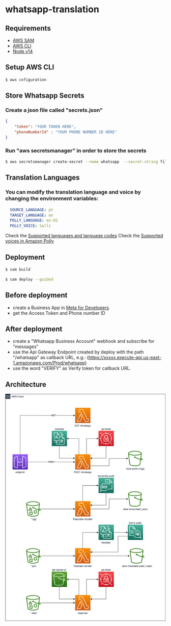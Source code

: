 # whatsapp-translation
## Requirements
* [AWS SAM](https://docs.aws.amazon.com/serverless-application-model/latest/developerguide/serverless-sam-cli-install.html)
* [AWS CLI](https://aws.amazon.com/pt/cli/)
* [Node v14](https://nodejs.org/en/blog/release/v14.17.3/)

## Setup AWS CLI
```bash
$ aws cofiguration
```

## Store Whatsapp Secrets
### Create a json file called "secrets.json"
```json
{
    "token": "YOUR TOKEN HERE",
    "phoneNumberId" : "YOUR PHONE NUMBER ID HERE"
}
```
### Run "aws secretsmanager" in order to store the secrets
```bash
$ aws secretsmanager create-secret --name whatsapp  --secret-string file://secrets.json
```

## Translation Languages
### You can modify the translation language and voice by changing the environment variables:
```yaml
  SOURCE_LANGUAGE: pt
  TARGET_LANGUAGE: en
  POLLY_LANGUAGE: en-US
  POLLY_VOICE: Salli
```
Check the [Supported languages and language codes](https://docs.aws.amazon.com/translate/latest/dg/what-is-languages.html)
Check the [Supported voices in Amazon Polly](https://docs.aws.amazon.com/polly/latest/dg/voicelist.html)

## Deployment
```bash
$ sam build
```
```bash
$ sam deploy --guided
```
## Before deployment
* create a Business App in [Meta for Developers](https://developers.facebook.com)
* get the Access Token and Phone number ID

## After deployment
* create a "Whatsapp Business Account" webhook and subscribe for "messages"
* use the Api Gateway Endpoint created by deploy with the path "/whatsapp" as callback URL, e.g.: (https://xxxxx.execute-api.us-east-1.amazonaws.com/Prod/whatsapp)
* use the word "VERIFY" as Verify token for callback URL.

## Architecture
![My Image](img/architecture.png)